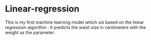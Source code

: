 # Linear-regression
This is my first machine learning model which uis based on the linear regression  algorithm .
It predicts the waist size in centimeters with the weight as the parameter.

